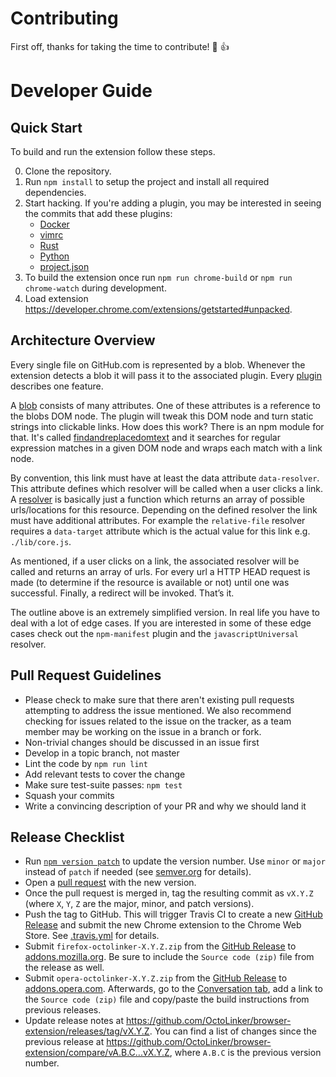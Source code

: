 
# Contributing

First off, thanks for taking the time to contribute! :tada: :+1:

# Developer Guide

## Quick Start

To build and run the extension follow these steps.

0. Clone the repository.
0. Run `npm install` to setup the project and install all required dependencies.
0. Start hacking. If you're adding a plugin, you may be interested in seeing the commits that add these plugins:
   * [Docker]
   * [vimrc]
   * [Rust]
   * [Python]
   * [project.json]
0. To build the extension once run `npm run chrome-build` or `npm run chrome-watch` during development.
0. Load extension https://developer.chrome.com/extensions/getstarted#unpacked.

[Docker]: https://github.com/OctoLinker/browser-extension/commit/33a2e60
[vimrc]: https://github.com/OctoLinker/browser-extension/commit/7e21743
[Rust]: https://github.com/OctoLinker/browser-extension/commit/51983b0
[Python]: https://github.com/OctoLinker/browser-extension/commit/963cf15
[project.json]: https://github.com/OctoLinker/browser-extension/commit/7c7293b

## Architecture Overview

Every single file on GitHub.com is represented by a blob. Whenever the extension detects a blob it will pass it to the associated plugin. Every [plugin](/lib/plugins) describes one feature.

A [blob](/packages/blob-reader) consists of many attributes. One of these attributes is a reference to the blobs DOM node. The plugin will tweak this DOM node and turn static strings into clickable links. How does this work? There is an npm module for that. It's called [findandreplacedomtext](https://github.com/padolsey/findAndReplaceDOMText/) and it searches for regular expression matches in a given DOM node and wraps each match with a link node.

By convention, this link must have at least the data attribute `data-resolver`. This attribute defines which resolver will be called when a user clicks a link. A [resolver](/lib/resolver) is basically just a function which returns an array of possible urls/locations for this resource. Depending on the defined resolver the link must have additional attributes. For example the `relative-file` resolver requires a `data-target` attribute which is the actual value for this link e.g. `./lib/core.js`.

As mentioned, if a user clicks on a link, the associated resolver will be called and returns an array of urls. For every url a HTTP HEAD request is made (to determine if the resource is available or not) until one was successful. Finally, a redirect will be invoked. That’s it.

The outline above is an extremely simplified version. In real life you have to deal with a lot of edge cases. If you are interested in some of these edge cases check out the `npm-manifest` plugin and the `javascriptUniversal` resolver.

## Pull Request Guidelines

- Please check to make sure that there aren't existing pull requests attempting to address the issue mentioned. We also recommend checking for issues related to the issue on the tracker, as a team member may be working on the issue in a branch or fork.
- Non-trivial changes should be discussed in an issue first
- Develop in a topic branch, not master
- Lint the code by `npm run lint`
- Add relevant tests to cover the change
- Make sure test-suite passes: `npm test`
- Squash your commits
- Write a convincing description of your PR and why we should land it

## Release Checklist

- Run [`npm version patch`](https://docs.npmjs.com/cli/version) to update the version number. Use `minor` or `major` instead of `patch` if needed (see [semver.org](http://semver.org/) for details).
- Open a [pull request](https://github.com/OctoLinker/browser-extension/pulls) with the new version.
- Once the pull request is merged in, tag the resulting commit as `vX.Y.Z` (where `X`, `Y`, `Z` are the major, minor, and patch versions).
- Push the tag to GitHub. This will trigger Travis CI to create a new [GitHub Release](https://github.com/OctoLinker/browser-extension/releases) and submit the new Chrome extension to the Chrome Web Store. See [.travis.yml](https://github.com/OctoLinker/browser-extension/blob/master/.travis.yml) for details.
- Submit `firefox-octolinker-X.Y.Z.zip` from the [GitHub Release](https://github.com/OctoLinker/browser-extension/releases) to [addons.mozilla.org](https://addons.mozilla.org/en-US/developers/addon/octolinker/versions#version-upload). Be sure to include the `Source code (zip)` file from the release as well.
- Submit `opera-octolinker-X.Y.Z.zip` from the [GitHub Release](https://github.com/OctoLinker/browser-extension/releases) to [addons.opera.com](https://addons.opera.com/developer/package/226344/?tab=versions). Afterwards, go to the [Conversation tab](https://addons.opera.com/developer/package/226344/?tab=conversation), add a link to the `Source code (zip)` file and copy/paste the build instructions from previous releases.
- Update release notes at https://github.com/OctoLinker/browser-extension/releases/tag/vX.Y.Z. You can find a list of changes since the previous release at https://github.com/OctoLinker/browser-extension/compare/vA.B.C...vX.Y.Z, where `A.B.C` is the previous version number.
